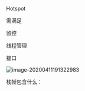 Hotspot

需满足

监控

线程管理

接口

![image-20200411191322983](C:\Users\lvyue\AppData\Roaming\Typora\typora-user-images\image-20200411191322983.png)

栈帧包含什么：

